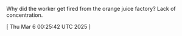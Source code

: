  
Why did the worker get fired from the orange juice factory? Lack of concentration.
 
[ 
Thu Mar  6 00:25:42 UTC 2025
 ]
